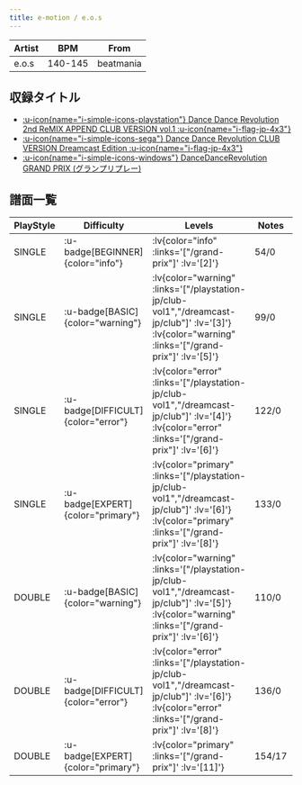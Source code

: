 ```yaml
---
title: e-motion / e.o.s
---
```


|Artist|BPM|From|
|------|---|----|
|e.o.s|140-145|beatmania|

## 収録タイトル

- [ :u-icon{name="i-simple-icons-playstation"} Dance Dance Revolution 2nd ReMIX APPEND CLUB VERSION vol.1 :u-icon{name="i-flag-jp-4x3"} ](/playstation-jp/club-vol1)
- [ :u-icon{name="i-simple-icons-sega"} Dance Dance Revolution CLUB VERSION Dreamcast Edition :u-icon{name="i-flag-jp-4x3"} ](/dreamcast-jp/club)
- [ :u-icon{name="i-simple-icons-windows"} DanceDanceRevolution GRAND PRIX (グランプリプレー)](/grand-prix)

## 譜面一覧

|PlayStyle|Difficulty|Levels|Notes|Movie|
|---------|----------|------|-----|-----|
|SINGLE| :u-badge[BEGINNER]{color="info"} | :lv{color="info" :links='["/grand-prix"]' :lv='[2]'} |54/0||
|SINGLE| :u-badge[BASIC]{color="warning"} | :lv{color="warning" :links='["/playstation-jp/club-vol1","/dreamcast-jp/club"]' :lv='[3]'}  :lv{color="warning" :links='["/grand-prix"]' :lv='[5]'} |99/0||
|SINGLE| :u-badge[DIFFICULT]{color="error"} | :lv{color="error" :links='["/playstation-jp/club-vol1","/dreamcast-jp/club"]' :lv='[4]'}  :lv{color="error" :links='["/grand-prix"]' :lv='[6]'} |122/0||
|SINGLE| :u-badge[EXPERT]{color="primary"} | :lv{color="primary" :links='["/playstation-jp/club-vol1","/dreamcast-jp/club"]' :lv='[6]'}  :lv{color="primary" :links='["/grand-prix"]' :lv='[8]'} |133/0||
|DOUBLE| :u-badge[BASIC]{color="warning"} | :lv{color="warning" :links='["/playstation-jp/club-vol1","/dreamcast-jp/club"]' :lv='[5]'}  :lv{color="warning" :links='["/grand-prix"]' :lv='[6]'} |110/0||
|DOUBLE| :u-badge[DIFFICULT]{color="error"} | :lv{color="error" :links='["/playstation-jp/club-vol1","/dreamcast-jp/club"]' :lv='[6]'}  :lv{color="error" :links='["/grand-prix"]' :lv='[8]'} |136/0||
|DOUBLE| :u-badge[EXPERT]{color="primary"} | :lv{color="primary" :links='["/grand-prix"]' :lv='[11]'} |154/17||
